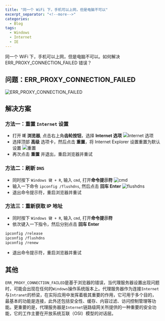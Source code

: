 ```yaml
---
title: "同一个 WiFi 下，手机可以上网，但是电脑不可以"
excerpt_separator: "<!--more-->"
categories:
  - Blog
tags:
  - Windows
  - Internet
  - IE
---
```


同一个 WiFi 下，手机可以上网，但是电脑不可以。如何解决 ERR_PROXY_CONNECTION_FAILED 错误？

<!--more-->

## 问题：ERR_PROXY_CONNECTION_FAILED
![ERR_PROXY_CONNECTION_FAILED](https://i.loli.net/2021/05/07/3GEJh4MIK5bapC2.jpg)

## 解决方案

### 方法一：重置 `Internet` 设置
- 打开 **IE 浏览器**, 点击右上角**齿轮按钮**，选择 **Internet 选项**
![Internet 选项](https://i.loli.net/2021/05/07/e1J6lkAsEZm2HUL.png)
- 选择顶部 **高级** 选项卡，然后点击 **重置**，将 Internet Explorer 设置重置为默认设置
![重置](https://i.loli.net/2021/05/07/Dpn365BwcfZtR4Y.png)
- 再次点击 **重置** 并退出，重启浏览器并重试

### 方法二：刷新 `DNS`

- 同时按下 `Windows 键 + R`, 输入 `cmd`, 打开**命令提示符**
![cmd](https://i.loli.net/2021/05/07/1bawspcfHDhRETj.png)
- 输入一下命令 `ipconfig /flushdns`, 然后点击 **回车 Enter**
![flushdns](https://i.loli.net/2021/05/07/lqcvD9tJFEdTXVx.png)
- 退出命令提示符，重启浏览器并重试

### 方法三：重新获取 IP 地址

- 同时按下 `Windows 键 + R`, 输入 `cmd`, 打开**命令提示符**
- 依次键入一下指令，然后分别点击 **回车 Enter**
```bash
ipconfig /release
ipconfig /flushdns
ipconfig /renew
```
- 退出命令提示符，重启浏览器并重试

## 其他

`ERR_PROXY_CONNECTION_FAILED`是基于浏览器的错误，当代理服务器设置出现问题时，可能会出现在任何的`Windows`操作系统版本上。代理服务器作为连接`Internet`与`Intranet`的桥梁，在实际应用中发挥着极其重要的作用，它可用于多个目的，最基本的功能是连接，此外还包括安全性、缓存、内容过滤、访问控制管理等功能。更重要的是，代理服务器是`Internet`链路级网关所提供的一种重要的安全功能，它的工作主要在开放系统互联（OSI）模型的对话层。
